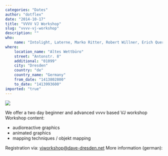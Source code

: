 ```yaml
---
categories: "Dates"
author: "dotflex"
date: "2014-10-17"
title: "VVVV VJ Workshop"
slug: "vvvv-vj-workshop"
description: ""
who: 
    name: "Intolight, Laterne, Marko Ritter, Robert Willner, Erich Querner, Lukas Baubkus"
where: 
    location_name: "Altes Wettbüro"
    street: "Antonstr. 8"
    additional: "01099"
    city: "Dresden"
    country: "de"
    country_name: "Germany"
    from_date: "1413802800"
    to_date: "1413993600"
imported: "true"
---
```



![](intolight-bearbeitet.jpg) 

We offer a two day beginner and advanced vvvv based VJ workshop
Workshop content:

* audioreactive graphics
* animated graphics
* mapping techniques / objekt mapping

Registration via: vjworkshop@dave-dresden.net
More information (german): [](http://www.dave-dresden.net/im-vorfeld-von-dave-vj-workshops-mit-intolight-und-laterne/)